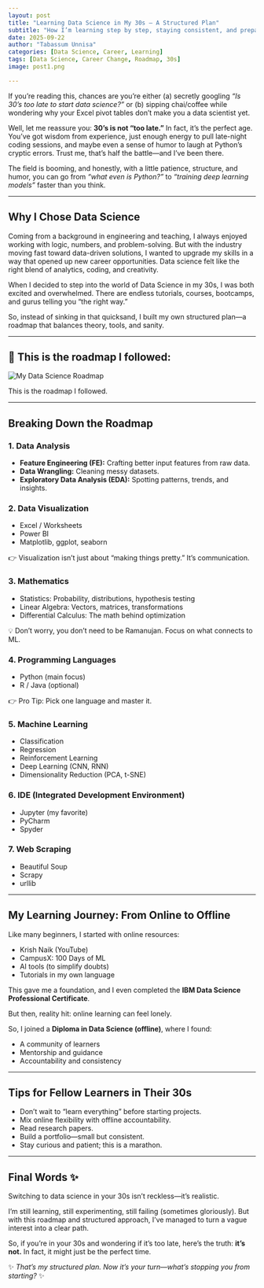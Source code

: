 ```yaml
---
layout: post
title: "Learning Data Science in My 30s — A Structured Plan"
subtitle: "How I’m learning step by step, staying consistent, and preparing for opportunities"
date: 2025-09-22
author: "Tabassum Unnisa"
categories: [Data Science, Career, Learning]
tags: [Data Science, Career Change, Roadmap, 30s]
image: post1.png

---
```


If you’re reading this, chances are you’re either (a) secretly googling *“Is 30’s too late to start data science?”* or (b) sipping chai/coffee while wondering why your Excel pivot tables don’t make you a data scientist yet.  

Well, let me reassure you: **30’s is not “too late.”** In fact, it’s the perfect age. You’ve got wisdom from experience, just enough energy to pull late-night coding sessions, and maybe even a sense of humor to laugh at Python’s cryptic errors. Trust me, that’s half the battle—and I’ve been there.  

The field is booming, and honestly, with a little patience, structure, and humor, you can go from *“what even is Python?”* to *“training deep learning models”* faster than you think.  

---

## Why I Chose Data Science
Coming from a background in engineering and teaching, I always enjoyed working with logic, numbers, and problem-solving. But with the industry moving fast toward data-driven solutions, I wanted to upgrade my skills in a way that opened up new career opportunities. Data science felt like the right blend of analytics, coding, and creativity.  

When I decided to step into the world of Data Science in my 30s, I was both excited and overwhelmed. There are endless tutorials, courses, bootcamps, and gurus telling you “the right way.”  

So, instead of sinking in that quicksand, I built my own structured plan—a roadmap that balances theory, tools, and sanity.  

---

## 📌 This is the roadmap I followed:
<div class="roadmap-image">
  <img src="{{ site.baseurl }}/assets/images/data_science_roadmap.png" alt="My Data Science Roadmap">
  <p class="caption">This is the roadmap I followed.</p>
</div>

---

## Breaking Down the Roadmap  

### 1. Data Analysis
- **Feature Engineering (FE):** Crafting better input features from raw data.  
- **Data Wrangling:** Cleaning messy datasets.  
- **Exploratory Data Analysis (EDA):** Spotting patterns, trends, and insights.  

### 2. Data Visualization
- Excel / Worksheets  
- Power BI  
- Matplotlib, ggplot, seaborn  

👉 Visualization isn’t just about “making things pretty.” It’s communication.  

### 3. Mathematics
- Statistics: Probability, distributions, hypothesis testing  
- Linear Algebra: Vectors, matrices, transformations  
- Differential Calculus: The math behind optimization  

💡 Don’t worry, you don’t need to be Ramanujan. Focus on what connects to ML.  

### 4. Programming Languages
- Python (main focus)  
- R / Java (optional)  

👉 Pro Tip: Pick one language and master it.  

### 5. Machine Learning
- Classification  
- Regression  
- Reinforcement Learning  
- Deep Learning (CNN, RNN)  
- Dimensionality Reduction (PCA, t-SNE)  

### 6. IDE (Integrated Development Environment)
- Jupyter (my favorite)  
- PyCharm  
- Spyder  

### 7. Web Scraping
- Beautiful Soup  
- Scrapy  
- urllib  

---

## My Learning Journey: From Online to Offline
Like many beginners, I started with online resources:  
- Krish Naik (YouTube)  
- CampusX: 100 Days of ML  
- AI tools (to simplify doubts)  
- Tutorials in my own language  

This gave me a foundation, and I even completed the **IBM Data Science Professional Certificate**.  

But then, reality hit: online learning can feel lonely.  

So, I joined a **Diploma in Data Science (offline)**, where I found:  
- A community of learners  
- Mentorship and guidance  
- Accountability and consistency  

---

## Tips for Fellow Learners in Their 30s
- Don’t wait to “learn everything” before starting projects.  
- Mix online flexibility with offline accountability.  
- Read research papers.  
- Build a portfolio—small but consistent.  
- Stay curious and patient; this is a marathon.  

---

## Final Words ✨
Switching to data science in your 30s isn’t reckless—it’s realistic.  

I’m still learning, still experimenting, still failing (sometimes gloriously). But with this roadmap and structured approach, I’ve managed to turn a vague interest into a clear path.  

So, if you’re in your 30s and wondering if it’s too late, here’s the truth: **it’s not.** In fact, it might just be the perfect time.  

✨ *That’s my structured plan. Now it’s your turn—what’s stopping you from starting?* ✨
